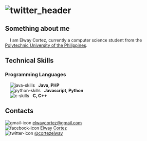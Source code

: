 # ![twitter_header](https://user-images.githubusercontent.com/72487125/130167985-c6c98a0f-d0ce-4721-b42a-068dd2d6dc72.jpg)

## Something about me
&nbsp;&nbsp;&nbsp;&nbsp;I am Elway Cortez, currently a computer science student from the [Polytechnic University of the Philippines](https://www.pup.edu.ph/).  

## Technical Skills
### Programming Languages
&nbsp;&nbsp;&nbsp;&nbsp;![java-skills](https://user-images.githubusercontent.com/72487125/130170877-2937641d-6d59-4742-bd70-5aa87662636b.png) &nbsp; **Java, PHP** <br>
&nbsp;&nbsp;&nbsp;&nbsp;![python-skills](https://user-images.githubusercontent.com/72487125/130171493-70cf3f0c-9040-4d65-b758-ab0079adb7f8.png) &nbsp; **Javascript, Python** <br>
&nbsp;&nbsp;&nbsp;&nbsp;![c-skills](https://user-images.githubusercontent.com/72487125/130171629-6757d413-0027-412b-b7e3-f8b31c152943.png) &nbsp; **C, C++** <br>


## Contacts
![gmail-icon](https://user-images.githubusercontent.com/72487125/130172834-bc11a3c1-c06b-4119-a139-1a3da59b1025.png) elwaycortez@gmail.com <br>
![facebook-icon](https://user-images.githubusercontent.com/72487125/130172620-6df1a1cc-c520-4a12-8ea0-532c44afa6f6.png) [Elway Cortez](https://www.facebook.com/elway.cortez.27/) <br>
![twitter-icon](https://user-images.githubusercontent.com/72487125/130172626-39ec4c80-8f37-418b-b476-6e75ae5d7925.png) [@cortezelway](https://twitter.com/cortezelway) <br>


<!---
Evrouin/Evrouin is a ✨ special ✨ repository because its `README.md` (this file) appears on your GitHub profile.
You can click the Preview link to take a look at your changes.
--->
